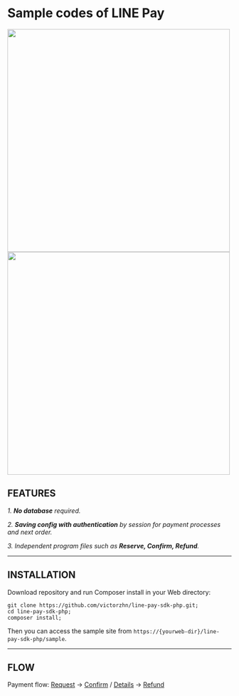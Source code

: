 Sample codes of LINE Pay
========================

<img src="https://raw.githubusercontent.com/victorzhn/line-pay-sdk-php/master/img/sample-index-desktop.png" height="500" /><img src="https://raw.githubusercontent.com/victorzhn/line-pay-sdk-php/master/img/sample-index-mobile.png" height="500" />

FEATURES
--------

*1. **No database** required.*

*2. **Saving config with authentication** by session for payment processes and next order.*

*3. Independent program files such as **Reserve, Confirm, Refund**.*

---

INSTALLATION
------------

Download repository and run Composer install in your Web directory: 

```
git clone https://github.com/victorzhn/line-pay-sdk-php.git;
cd line-pay-sdk-php;
composer install;
```

Then you can access the sample site from `https://{yourweb-dir}/line-pay-sdk-php/sample`.


---

FLOW
----

Payment flow: [Request](https://github.com/victorzhn/line-pay-sdk-php/tree/v3#request-api) -> [Confirm](https://github.com/victorzhn/line-pay-sdk-php/tree/v3#confirm-api) / [Details](https://github.com/victorzhn/line-pay-sdk-php/tree/v3#payment-details-api) -> [Refund](https://github.com/victorzhn/line-pay-sdk-php/tree/v3#refund-api)
